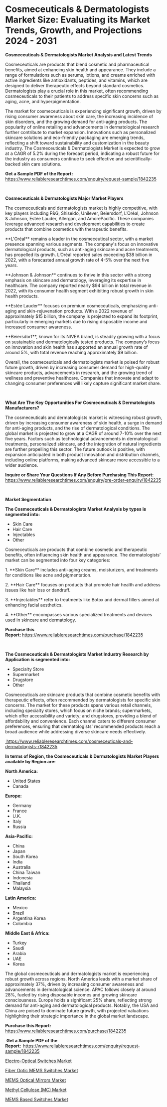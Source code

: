 <p><h1>Cosmeceuticals & Dermatologists Market Size: Evaluating its Market Trends, Growth, and Projections 2024 - 2031</h1></p><p><strong>Cosmeceuticals & Dermatologists Market Analysis and Latest Trends</strong></p>
<p><p>Cosmeceuticals are products that blend cosmetic and pharmaceutical benefits, aimed at enhancing skin health and appearance. They include a range of formulations such as serums, lotions, and creams enriched with active ingredients like antioxidants, peptides, and vitamins, which are designed to deliver therapeutic effects beyond standard cosmetics. Dermatologists play a crucial role in this market, often recommending cosmeceuticals to their patients to address specific skin concerns such as aging, acne, and hyperpigmentation.</p><p>The market for cosmeceuticals is experiencing significant growth, driven by rising consumer awareness about skin care, the increasing incidence of skin disorders, and the growing demand for anti-aging products. The popularity of online retailing and advancements in dermatological research further contribute to market expansion. Innovations such as personalized skincare solutions and eco-friendly packaging are emerging trends, reflecting a shift toward sustainability and customization in the beauty industry. The Cosmeceuticals & Dermatologists Market is expected to grow at a CAGR of 5.2% during the forecast period, indicating a robust future for the industry as consumers continue to seek effective and scientifically-backed skin care solutions.</p></p>
<p><strong>Get a Sample PDF of the Report:&nbsp;</strong> <a href="https://www.reliableresearchtimes.com/enquiry/request-sample/1842235?utm_campaign=1572&utm_medium=2&utm_source=Github&utm_content=ia&utm_term=19102024&utm_id=cosmeceuticals-dermatologists">https://www.reliableresearchtimes.com/enquiry/request-sample/1842235</a></p>
<p>&nbsp;</p>
<p><strong>Cosmeceuticals & Dermatologists Major Market Players</strong></p>
<p><p>The cosmeceuticals and dermatologists market is highly competitive, with key players including P&G, Shiseido, Unilever, Beiersdorf, L’Oréal, Johnson & Johnson, Estée Lauder, Allergan, and AmorePacific. These companies leverage advanced research and development capabilities to create products that combine cosmetics with therapeutic benefits.</p><p>**L'Oréal** remains a leader in the cosmeceutical sector, with a market presence spanning various segments. The company's focus on innovative dermatological products, such as anti-aging skincare and acne treatments, has propelled its growth. L’Oréal reported sales exceeding $38 billion in 2022, with a forecasted annual growth rate of 4-5% over the next five years.</p><p>**Johnson & Johnson** continues to thrive in this sector with a strong emphasis on skincare and dermatology, leveraging its expertise in healthcare. The company reported nearly $94 billion in total revenue in 2022, with its consumer health segment exhibiting robust growth in skin health products.</p><p>**Estée Lauder** focuses on premium cosmeceuticals, emphasizing anti-aging and skin-rejuvenation products. With a 2022 revenue of approximately $15 billion, the company is projected to expand its footprint, particularly in emerging markets due to rising disposable income and increased consumer awareness.</p><p>**Beiersdorf**, known for its NIVEA brand, is steadily growing with a focus on sustainable and dermatologically tested products. The company’s focus on innovation and skin health has supported an annual growth rate of around 5%, with total revenue reaching approximately $9 billion.</p><p>Overall, the cosmeceuticals and dermatologists market is poised for robust future growth, driven by increasing consumer demand for high-quality skincare products, advancements in research, and the growing trend of wellness and preventive healthcare. Companies that innovate and adapt to changing consumer preferences will likely capture significant market share.</p></p>
<p>&nbsp;</p>
<p><strong>What Are The Key Opportunities For Cosmeceuticals & Dermatologists Manufacturers?</strong></p>
<p><p>The cosmeceuticals and dermatologists market is witnessing robust growth, driven by increasing consumer awareness of skin health, a surge in demand for anti-aging products, and the rise of dermatological conditions. The global market is projected to grow at a CAGR of around 7-10% over the next five years. Factors such as technological advancements in dermatological treatments, personalized skincare, and the integration of natural ingredients are further propelling this sector. The future outlook is positive, with expansion anticipated in both product innovation and distribution channels, including online platforms, making advanced skincare more accessible to a wider audience.</p></p>
<p><strong>Inquire or Share Your Questions If Any Before Purchasing This Report:</strong> <a href="https://www.reliableresearchtimes.com/enquiry/pre-order-enquiry/1842235?utm_campaign=1572&utm_medium=2&utm_source=Github&utm_content=ia&utm_term=19102024&utm_id=cosmeceuticals-dermatologists">https://www.reliableresearchtimes.com/enquiry/pre-order-enquiry/1842235</a></p>
<p>&nbsp;</p>
<p><strong>Market Segmentation</strong></p>
<p><strong>The Cosmeceuticals & Dermatologists Market Analysis by types is segmented into:</strong></p>
<p><ul><li>Skin Care</li><li>Hair Care</li><li>Injectables</li><li>Other</li></ul></p>
<p><p>Cosmeceuticals are products that combine cosmetic and therapeutic benefits, often influencing skin health and appearance. The dermatologists’ market can be segmented into four key categories: </p><p>1. **Skin Care** includes anti-aging creams, moisturizers, and treatments for conditions like acne and pigmentation.</p><p>2. **Hair Care** focuses on products that promote hair health and address issues like hair loss or dandruff.</p><p>3. **Injectables** refer to treatments like Botox and dermal fillers aimed at enhancing facial aesthetics.</p><p>4. **Other** encompasses various specialized treatments and devices used in skincare and dermatology.</p></p>
<p><strong>Purchase this Report:&nbsp;</strong><a href="https://www.reliableresearchtimes.com/purchase/1842235?utm_campaign=1572&utm_medium=2&utm_source=Github&utm_content=ia&utm_term=19102024&utm_id=cosmeceuticals-dermatologists">https://www.reliableresearchtimes.com/purchase/1842235</a></p>
<p>&nbsp;</p>
<p><strong>The Cosmeceuticals & Dermatologists Market Industry Research by Application is segmented into:</strong></p>
<p><ul><li>Specialty Store</li><li>Supermarket</li><li>Drugstore</li><li>Other</li></ul></p>
<p><p>Cosmeceuticals are skincare products that combine cosmetic benefits with therapeutic effects, often recommended by dermatologists for specific skin concerns. The market for these products spans various retail channels, including specialty stores, which focus on niche brands; supermarkets, which offer accessibility and variety; and drugstores, providing a blend of affordability and convenience. Each channel caters to different consumer preferences, ensuring that dermatologists' recommended products reach a broad audience while addressing diverse skincare needs effectively.</p></p>
<p><a href="https://www.reliableresearchtimes.com/cosmeceuticals-and-dermatologists-r1842235?utm_campaign=1572&utm_medium=2&utm_source=Github&utm_content=ia&utm_term=19102024&utm_id=cosmeceuticals-dermatologists">&nbsp;https://www.reliableresearchtimes.com/cosmeceuticals-and-dermatologists-r1842235</a></p>
<p><strong>In terms of Region, the Cosmeceuticals & Dermatologists Market Players available by Region are:</strong></p>
<p>
    <p> <strong> North America: </strong>
        <ul>
            <li>United States</li>
            <li>Canada</li>
        </ul>
        </p> 
    <p> <strong> Europe: </strong>
        <ul>
            <li>Germany</li>
            <li>France</li>
            <li>U.K.</li>
            <li>Italy</li>
            <li>Russia</li>
        </ul>
        </p> 
    <p> <strong> Asia-Pacific: </strong>
        <ul>
            <li>China</li>
            <li>Japan</li>
            <li>South Korea</li>
            <li>India</li>
            <li>Australia</li>
            <li>China Taiwan</li>
            <li>Indonesia</li>
            <li>Thailand</li>
            <li>Malaysia</li>
        </ul>
        </p> 
    <p> <strong> Latin America: </strong>
        <ul>
            <li>Mexico</li>
            <li>Brazil</li>
            <li>Argentina Korea</li>
            <li>Colombia</li>
        </ul>
        </p> 
    <p> <strong> Middle East & Africa: </strong>
        <ul>
            <li>Turkey</li>
            <li>Saudi</li>
            <li>Arabia</li>
            <li>UAE</li>
            <li>Korea</li>
        </ul>
    </p>
    </p>
<p><p>The global cosmeceuticals and dermatologists market is experiencing robust growth across regions. North America leads with a market share of approximately 37%, driven by increasing consumer awareness and advancements in dermatological science. APAC follows closely at around 28%, fueled by rising disposable incomes and growing skincare consciousness. Europe holds a significant 25% share, reflecting strong demand for anti-aging and dermatological products. Notably, the USA and China are poised to dominate future growth, with projected valuations highlighting their strategic importance in the global market landscape.</p></p>
<p><strong>Purchase this Report: </strong><a href="https://www.reliableresearchtimes.com/purchase/1842235?utm_campaign=1572&utm_medium=2&utm_source=Github&utm_content=ia&utm_term=19102024&utm_id=cosmeceuticals-dermatologists">https://www.reliableresearchtimes.com/purchase/1842235</a></p>
<p>&nbsp;<strong>Get a Sample PDF of the Report:&nbsp;&nbsp;</strong><a href="https://www.reliableresearchtimes.com/enquiry/request-sample/1842235?utm_campaign=1572&utm_medium=2&utm_source=Github&utm_content=ia&utm_term=19102024&utm_id=cosmeceuticals-dermatologists">https://www.reliableresearchtimes.com/enquiry/request-sample/1842235</a></p>
<p><strong></strong></p>
<p><p><a href="https://www.linkedin.com/pulse/influencing-factors-electro-optical-switches-market-insights-ijeoc?utm_campaign=1572&utm_medium=2&utm_source=Github&utm_content=ia&utm_term=19102024&utm_id=cosmeceuticals-dermatologists">Electro-Optical Switches Market</a></p><p><a href="https://www.linkedin.com/pulse/regional-adaptations-global-fiber-optic-mems-switches-4g10c?utm_campaign=1572&utm_medium=2&utm_source=Github&utm_content=ia&utm_term=19102024&utm_id=cosmeceuticals-dermatologists">Fiber Optic MEMS Switches Market</a></p><p><a href="https://www.linkedin.com/pulse/deep-dive-mems-optical-mirrors-market-itstrends-segmentation-qx6wc?utm_campaign=1572&utm_medium=2&utm_source=Github&utm_content=ia&utm_term=19102024&utm_id=cosmeceuticals-dermatologists">MEMS Optical Mirrors Market</a></p><p><a href="https://github.com/mahnoor2003/Market-Research-Report-List-6/blob/main/methyl-cellulose-mc-market.md?utm_campaign=1572&utm_medium=2&utm_source=Github&utm_content=ia&utm_term=19102024&utm_id=cosmeceuticals-dermatologists">Methyl Cellulose (MC) Market</a></p><p><a href="https://www.linkedin.com/pulse/strategic-market-insights-navigating-global-mems-based-switches-mzufc?utm_campaign=1572&utm_medium=2&utm_source=Github&utm_content=ia&utm_term=19102024&utm_id=cosmeceuticals-dermatologists">MEMS Based Switches Market</a></p></p>